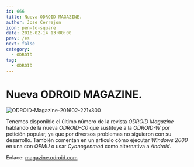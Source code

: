 ```yaml
---
id: 666
title: Nueva ODROID MAGAZINE.
author: Jose Cerrejon
icon: pen-to-square
date: 2016-02-14 13:00:00
prev: /es
next: false
category:
  - ODROID
tag:
  - ODROID
---
```


# Nueva ODROID MAGAZINE.

![ODROID-Magazine-201602-221x300](/images/2016/02/ODROID-Magazine-201602-221x300.png)

Tenemos disponible el último número de la revista *ODROID Magazine* hablando de la nueva *ODROID-C0* que sustituye a la *ODROID-W* por petición popular, ya que por diversos problemas no siguieron con su desarrollo. También comentan en un artículo cómo ejecutar *Windows 2000* en una con *QEMU* o usar *Cyanogenmod* como alternativa a *Android*.

Enlace: [magazine.odroid.com](http://magazine.odroid.com/201602)